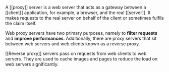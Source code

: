 A [[proxy]] server is a web server that acts as a gateway between a [[client]] application, for example, a browser, and the real [[server]]. It makes requests to the real server on behalf of the client or sometimes fulfils the claim itself.

Web proxy servers have two primary purposes, namely to **filter requests** and **improve performances**. Additionally, there are proxy servers that sit between web servers and web clients known as a reverse proxy.

[[Reverse proxy]] servers pass on requests from web clients to web servers. They are used to cache images and pages to reduce the load on web servers significantly.
